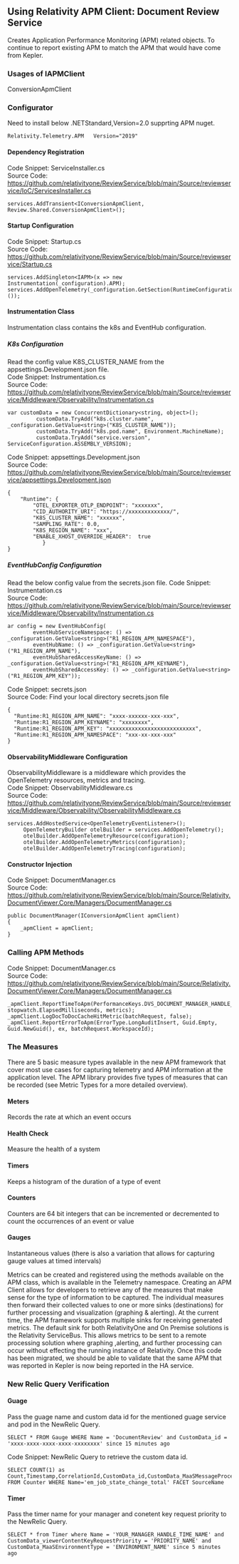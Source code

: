 ##  Using Relativity APM Client: Document Review Service
Creates Application Performance Monitoring (APM) related objects.
To continue to report existing APM to match the APM that would have come from Kepler.
### Usages of IAPMClient
ConversionApmClient

### Configurator
Need to install below .NETStandard,Version=2.0 supprting APM nuget.
```
Relativity.Telemetry.APM   Version="2019"
```
#### Dependency Registration
Code Snippet: ServiceInstaller.cs  
Source Code: https://github.com/relativityone/ReviewService/blob/main/Source/reviewservice/IoC/ServicesInstaller.cs
```
services.AddTransient<IConversionApmClient, Review.Shared.ConversionApmClient>();
```
#### Startup Configuration
Code Snippet: Startup.cs  
Source Code: https://github.com/relativityone/ReviewService/blob/main/Source/reviewservice/Startup.cs
```
services.AddSingleton<IAPM>(x => new Instrumentation(_configuration).APM);
services.AddOpenTelemetry(_configuration.GetSection(RuntimeConfiguration.Position).Get<RuntimeConfiguration>());
```
#### Instrumentation Class
Instrumentation class contains the k8s and EventHub configuration.
##### K8s Configuration
Read the config value K8S_CLUSTER_NAME from the appsettings.Development.json file.  
Code Snippet: Instrumentation.cs  
Source Code: https://github.com/relativityone/ReviewService/blob/main/Source/reviewservice/Middleware/Observability/Instrumentation.cs
```
var customData = new ConcurrentDictionary<string, object>();
		 customData.TryAdd("k8s.cluster.name", _configuration.GetValue<string>("K8S_CLUSTER_NAME"));
		 customData.TryAdd("k8s.pod.name", Environment.MachineName);
		 customData.TryAdd("service.version", ServiceConfiguration.ASSEMBLY_VERSION);
```
Code Snippet: appsettings.Development.json  
Source Code: https://github.com/relativityone/ReviewService/blob/main/Source/reviewservice/appsettings.Development.json
```
{
    "Runtime": {
		"OTEL_EXPORTER_OTLP_ENDPOINT": "xxxxxxx",
		"CID_AUTHORITY_URI": "https://xxxxxxxxxxxxx/",
		"K8S_CLUSTER_NAME": "xxxxxx",
		"SAMPLING_RATE": 0.0,
		"K8S_REGION_NAME": "xxx",
		"ENABLE_XHOST_OVERRIDE_HEADER":  true
	       }
}
```
##### EventHubConfig Configuration
Read the below config value from the secrets.json file.
Code Snippet: Instrumentation.cs  
Source Code: https://github.com/relativityone/ReviewService/blob/main/Source/reviewservice/Middleware/Observability/Instrumentation.cs
```
ar config = new EventHubConfig(
		eventHubServiceNamespace: () => _configuration.GetValue<string>("R1_REGION_APM_NAMESPACE"),
		eventHubName: () => _configuration.GetValue<string>("R1_REGION_APM_NAME"),
		eventHubSharedAccessKeyName: () => _configuration.GetValue<string>("R1_REGION_APM_KEYNAME"),
		eventHubSharedAccessKey: () => _configuration.GetValue<string>("R1_REGION_APM_KEY"));
```
Code Snippet: secrets.json  
Source Code: Find your local directory secrets.json file
```
{
  "Runtime:R1_REGION_APM_NAME": "xxxx-xxxxxx-xxx-xxx",
  "Runtime:R1_REGION_APM_KEYNAME": "xxxxxxxx",
  "Runtime:R1_REGION_APM_KEY": "xxxxxxxxxxxxxxxxxxxxxxxxxxx",
  "Runtime:R1_REGION_APM_NAMESPACE": "xxx-xx-xxx-xxx"
}
```

#### ObservabilityMiddleware Configuration
ObservabilityMiddleware is a middleware which provides the OpenTelemetry resources, metrics and tracing.  
Code Snippet: ObservabilityMiddleware.cs  
Source Code: https://github.com/relativityone/ReviewService/blob/main/Source/reviewservice/Middleware/Observability/ObservabilityMiddleware.cs
```
services.AddHostedService<OpenTelemetryEventListener>();
	 OpenTelemetryBuilder otelBuilder = services.AddOpenTelemetry();
	 otelBuilder.AddOpenTelemetryResource(configuration);
	 otelBuilder.AddOpenTelemetryMetrics(configuration);
	 otelBuilder.AddOpenTelemetryTracing(configuration);
```
#### Constructor Injection
Code Snippet: DocumentManager.cs  
Source Code: https://github.com/relativityone/ReviewService/blob/main/Source/Relativity.DocumentViewer.Core/Managers/DocumentManager.cs  
```
public DocumentManager(IConversionApmClient apmClient)
{
	_apmClient = apmClient;
}
```
### Calling APM Methods
Code Snippet: DocumentManager.cs  
Source Code: https://github.com/relativityone/ReviewService/blob/main/Source/Relativity.DocumentViewer.Core/Managers/DocumentManager.cs
```
_apmClient.ReportTimeToApm(PerformanceKeys.DVS_DOCUMENT_MANAGER_HANDLE_TIME, stopwatch.ElapsedMilliseconds, metrics);
_apmClient.LogDocToDocCacheHitMetric(batchRequest, false);
_apmClient.ReportErrorToApm(ErrorType.LongAuditInsert, Guid.Empty, Guid.NewGuid(), ex, batchRequest.WorkspaceId);
```
### The Measures
There are 5 basic measure types available in the new APM framework that cover most use cases for capturing telemetry and APM information at the application level.  The APM library provides five types of measures that can be recorded (see Metric Types for a more detailed overview).

#### Meters
 Records the rate at which an event occurs

#### Health Check
Measure the health of a system

#### Timers
Keeps a histogram of the duration of a type of event

#### Counters
Counters are 64 bit integers that can be incremented or decremented to count the occurrences of an event or value

#### Gauges
Instantaneous values (there is also a variation that allows for capturing gauge values at timed intervals)

Metrics can be created and registered using the methods available on the APM class, which is available in the Telemetry namespace. Creating an APM Client allows for developers to retrieve any of the measures that make sense for the type of information to be captured. The individual measures then forward their collected values to one or more sinks (destinations) for further processing and visualization (graphing & alerting). At the current time, the APM framework supports multiple sinks for receiving generated metrics. The default sink for both RelativityOne and On Premise solutions is the Relativity ServiceBus. This allows metrics to be sent to a remote processing solution where graphing ,alerting, and further processing can occur without effecting the running instance of Relativity.
Once this code has been migrated, we should be able to validate that the same APM that was reported in Kepler is now being reported in the HA service.
### New Relic Query Verification
#### Guage
Pass the guage name and custom data id for the mentioned guage service and pod in the NewRelic Query.
```
SELECT * FROM Gauge WHERE Name = 'DocumentReview' and CustomData_id = 'xxxx-xxxx-xxxx-xxxx-xxxxxxxx' since 15 minutes ago
```
Code Snippet: NewRelic Query to retrieve the custom data id.
```
SELECT COUNT(1) as Count,Timestamp,CorrelationId,CustomData_id,CustomData_MaaSMessageProcessedTime,CustomData_state,SourceName,Timestamp  FROM Counter WHERE Name='em_job_state_change_total' FACET SourceName
```
#### Timer
Pass the timer name for your manager and conetent key request priority to the NewRelic Query.
```
SELECT * from Timer where Name = 'YOUR_MANAGER_HANDLE_TIME_NAME' and CustomData_viewerContentKeyRequestPriority = 'PRIORITY_NAME' and CustomData_MaaSEnvironmentType = 'ENVIRONMENT_NAME' since 5 minutes ago
```
